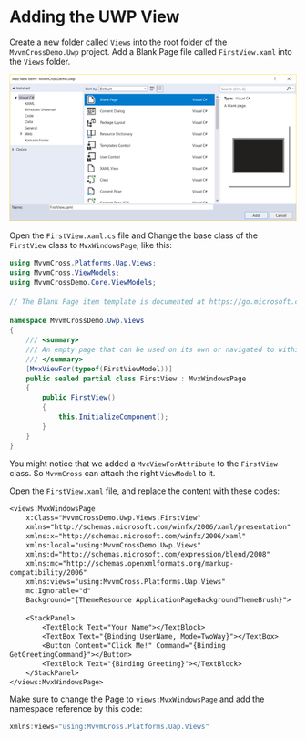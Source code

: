 # Adding the UWP View

Create a new folder called `Views` into the root folder of the `MvvmCrossDemo.Uwp` project. Add a Blank Page file called `FirstView.xaml` into the `Views` folder.

![](../../.gitbook/assets/image%20%2831%29.png)

Open the `FirstView.xaml.cs` file and Change the base class of the `FirstView` class to `MvxWindowsPage`, like this:

```csharp
using MvvmCross.Platforms.Uap.Views;
using MvvmCross.ViewModels;
using MvvmCrossDemo.Core.ViewModels;

// The Blank Page item template is documented at https://go.microsoft.com/fwlink/?LinkId=234238

namespace MvvmCrossDemo.Uwp.Views
{
    /// <summary>
    /// An empty page that can be used on its own or navigated to within a Frame.
    /// </summary>
    [MvxViewFor(typeof(FirstViewModel))]
    public sealed partial class FirstView : MvxWindowsPage
    {
        public FirstView()
        {
            this.InitializeComponent();
        }
    }
}
```

You might notice that we added a `MvcViewForAttribute` to the `FirstView` class. So `MvvmCross` can attach the right `ViewModel` to it.

Open the `FirstView.xaml` file, and replace the content with these codes:

```markup
<views:MvxWindowsPage
    x:Class="MvvmCrossDemo.Uwp.Views.FirstView"
    xmlns="http://schemas.microsoft.com/winfx/2006/xaml/presentation"
    xmlns:x="http://schemas.microsoft.com/winfx/2006/xaml"
    xmlns:local="using:MvvmCrossDemo.Uwp.Views"
    xmlns:d="http://schemas.microsoft.com/expression/blend/2008"
    xmlns:mc="http://schemas.openxmlformats.org/markup-compatibility/2006"
    xmlns:views="using:MvvmCross.Platforms.Uap.Views"
    mc:Ignorable="d"
    Background="{ThemeResource ApplicationPageBackgroundThemeBrush}">

    <StackPanel>
        <TextBlock Text="Your Name"></TextBlock>
        <TextBox Text="{Binding UserName, Mode=TwoWay}"></TextBox>
        <Button Content="Click Me!" Command="{Binding GetGreetingCommand}"></Button>
        <TextBlock Text="{Binding Greeting}"></TextBlock>
    </StackPanel>
</views:MvxWindowsPage>
```

Make sure to change the Page to `views:MvxWindowsPage` and add the namespace reference by this code:

```csharp
xmlns:views="using:MvvmCross.Platforms.Uap.Views"
```

